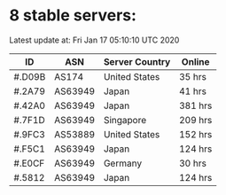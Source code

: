 # 8 stable servers:

Latest update at: Fri Jan 17 05:10:10 UTC 2020

| ID | ASN | Server Country | Online |
| -- | --- | -------------- | ------ |
| #.D09B | AS174 | United States | 35 hrs |
| #.2A79 | AS63949 | Japan | 41 hrs |
| #.42A0 | AS63949 | Japan | 381 hrs |
| #.7F1D | AS63949 | Singapore | 209 hrs |
| #.9FC3 | AS53889 | United States | 152 hrs |
| #.F5C1 | AS63949 | Japan | 124 hrs |
| #.E0CF | AS63949 | Germany | 30 hrs |
| #.5812 | AS63949 | Japan | 124 hrs |

